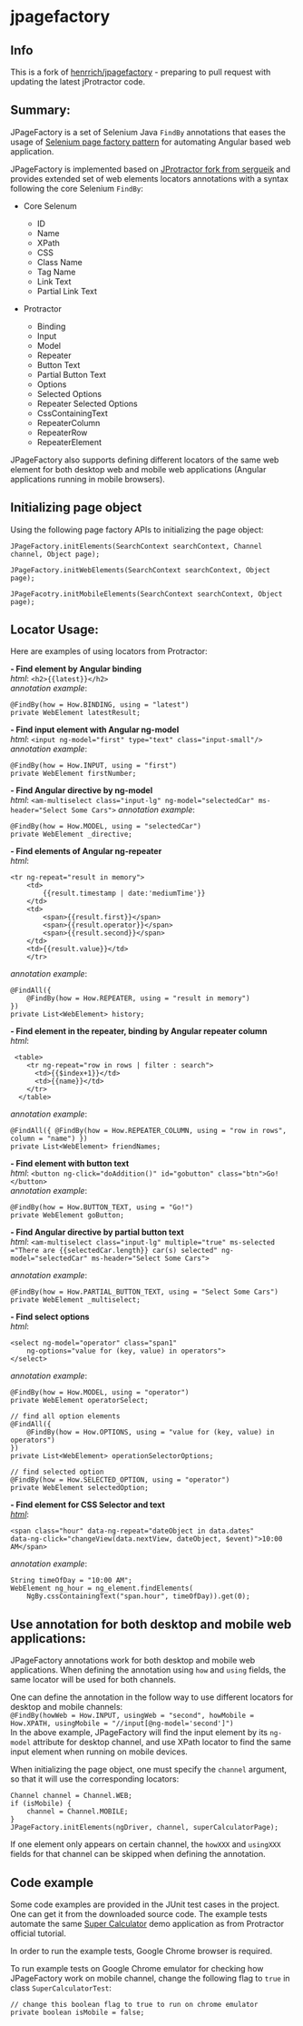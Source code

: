 # jpagefactory

## Info

This is a fork of [henrrich/jpagefactory](https://github.com/henrrich/jpagefactory) - preparing to pull request with updating the latest jProtractor code.
## Summary:

JPageFactory is a set of Selenium Java `FindBy` annotations that eases the usage of [Selenium page factory pattern](http://toolsqa.com/selenium-webdriver/page-object-pattern-model-page-factory/) for automating Angular based web application. 

JPageFactory is implemented based on [JProtractor fork from sergueik](https://github.com/sergueik/jProtractor) and provides extended set of web elements locators annotations with a syntax following the core Selenium `FindBy`:

+ Core Selenum
  * ID
  * Name
  * XPath
  * CSS
  * Class Name
  * Tag Name
  * Link Text 
  * Partial Link Text
   
+ Protractor
  * Binding
  * Input
  * Model
  * Repeater
  * Button Text 
  * Partial Button Text
  * Options
  * Selected Options 
  * Repeater Selected Options
  * CssContainingText 
  * RepeaterColumn
  * RepeaterRow
  * RepeaterElement

JPageFactory also supports defining different locators of the same web element for both desktop web and mobile web applications (Angular applications running in mobile browsers).

## Initializing page object
Using the following page factory APIs to initializing the page object:
```
JPageFactory.initElements(SearchContext searchContext, Channel channel, Object page);

JPageFactory.initWebElements(SearchContext searchContext, Object page);

JPageFacotry.initMobileElements(SearchContext searchContext, Object page);
```
 
## Locator Usage:
Here are examples of using locators from Protractor:

**- Find element by Angular binding**  
_html_: `<h2>{{latest}}</h2>`  
_annotation example_: 
```
@FindBy(how = How.BINDING, using = "latest")
private WebElement latestResult;
```

**- Find input element with Angular ng-model**  
_html_: `<input ng-model="first" type="text" class="input-small"/>`  
_annotation example_: 
```
@FindBy(how = How.INPUT, using = "first")
private WebElement firstNumber;
```  

**- Find Angular directive by ng-model**  
_html_: `<am-multiselect class="input-lg" ng-model="selectedCar" ms-header="Select Some Cars">`
_annotation example_: 
```
@FindBy(how = How.MODEL, using = "selectedCar")
private WebElement _directive;
```

**- Find elements of Angular ng-repeater**  
_html_: 
```
<tr ng-repeat="result in memory">
    <td>
        {{result.timestamp | date:'mediumTime'}}
    </td>
    <td>
        <span>{{result.first}}</span>
        <span>{{result.operator}}</span>
        <span>{{result.second}}</span>
    </td>
    <td>{{result.value}}</td>
    </tr>
```
_annotation example_:
```
@FindAll({
    @FindBy(how = How.REPEATER, using = "result in memory")
})
private List<WebElement> history;
```

**- Find element in the repeater, binding by Angular repeater column**  
_html_: 
```
 <table>
    <tr ng-repeat="row in rows | filter : search">
      <td>{{$index+1}}</td>
      <td>{{name}}</td>
    </tr>
  </table>
```  
_annotation example_: 
```
@FindAll({ @FindBy(how = How.REPEATER_COLUMN, using = "row in rows", column = "name") })
private List<WebElement> friendNames;
```

**- Find element with button text**  
_html_: `<button ng-click="doAddition()" id="gobutton" class="btn">Go!</button>`  
_annotation example_: 
```
@FindBy(how = How.BUTTON_TEXT, using = "Go!")
private WebElement goButton;
```

**- Find Angular directive by partial button text**  
_html_: 
`<am-multiselect class="input-lg" multiple="true" ms-selected ="There are {{selectedCar.length}} car(s) selected" ng-model="selectedCar" ms-header="Select Some Cars">`

_annotation example_: 
```
@FindBy(how = How.PARTIAL_BUTTON_TEXT, using = "Select Some Cars")
private WebElement _multiselect;
```

**- Find select options**  
_html_: 
```
<select ng-model="operator" class="span1"
    ng-options="value for (key, value) in operators">
</select>
```
_annotation example_:
```
@FindBy(how = How.MODEL, using = "operator")
private WebElement operatorSelect;

// find all option elements
@FindAll({
    @FindBy(how = How.OPTIONS, using = "value for (key, value) in operators")
})
private List<WebElement> operationSelectorOptions;

// find selected option
@FindBy(how = How.SELECTED_OPTION, using = "operator")
private WebElement selectedOption;

```
**- Find element for CSS Selector and text**  
[_html_](http://dalelotts.github.io/angular-bootstrap-datetimepicker/): 
```
<span class="hour" data-ng-repeat="dateObject in data.dates" 
data-ng-click="changeView(data.nextView, dateObject, $event)">10:00 AM</span>
```
_annotation example_: 
```
String timeOfDay = "10:00 AM";
WebElement ng_hour = ng_element.findElements(
    NgBy.cssContainingText("span.hour", timeOfDay)).get(0);
```

## Use annotation for both desktop and mobile web applications:

JPageFactory annotations work for both desktop and mobile web applications.
When defining the annotation using `how` and `using` fields, the same locator will be used for both channels.  

One can define the annotation in the follow way to use different locators for desktop and mobile channels:  
`@FindBy(howWeb = How.INPUT, usingWeb = "second", howMobile = How.XPATH, usingMobile = "//input[@ng-model='second']")`  
In the above example, JPageFactory will find the input element by its `ng-model` attribute for desktop channel, and use XPath locator to find the same input element when running on mobile devices.

When initializing the page object, one must specify the `channel` argument, so that it will use the corresponding locators:
```
Channel channel = Channel.WEB;
if (isMobile) {
    channel = Channel.MOBILE;
}
JPageFactory.initElements(ngDriver, channel, superCalculatorPage);
```

If one element only appears on certain channel, the `howXXX` and `usingXXX` fields for that channel can be skipped when defining the annotation.

## Code example

Some code examples are provided in the JUnit test cases in the project. One can get it from the downloaded source code.
The example tests automate the same [Super Calculator](http://juliemr.github.io/protractor-demo/) demo application as from Protractor official tutorial.

In order to run the example tests, Google Chrome browser is required.

To run example tests on Google Chrome emulator for checking how JPageFactory work on mobile channel, change the following flag to `true` in class `SuperCalculatorTest`:
```
// change this boolean flag to true to run on chrome emulator
private boolean isMobile = false;
```

